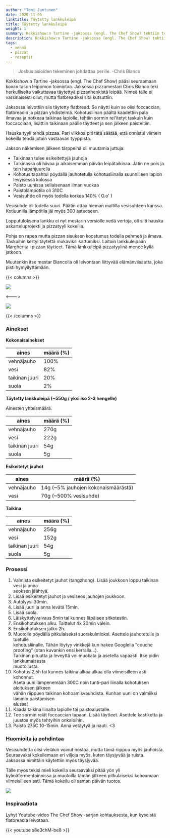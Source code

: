 ```yaml
---
author: "Tomi Juntunen"
date: 2020-11-05
linktitle: Täytetty lankkuleipä
title: Täytetty lankkuleipä
weight: 1
summary: Kokkishow:n Tartine -jaksossa (engl. The Chef Show) tehtiin todella herkulliselta vaikuttavaa täytettyä pizzanhenkistä leipää. Nimeä tälle ei varsinaisesti ollut, mutta flatbreadiksi sitä kutsuttiin.
description: Kokkishow:n Tartine -jaksossa (engl. The Chef Show) tehtiin todella herkulliselta vaikuttavaa täytettyä pizzanhenkistä leipää. Nimeä tälle ei varsinaisesti ollut, mutta flatbreadiksi sitä kutsuttiin.
tags:
  - vehnä
  - pizzat
  - reseptit
---
```


> Joskus asioiden tekeminen johdattaa perille. -Chris Bianco

Kokkishow:n Tartine -jaksossa (engl. The Chef Show) pääsi seuraamaan kovan tason leipomon toimintaa.
Jaksossa pizzamestari Chris Bianco teki herkulliselta vaikuttavaa täytettyä
pizzanhenkistä leipää. Nimeä tälle ei varsinaisesti ollut, mutta flatbreadiksi sitä
kutsuttiin.

Jaksossa leivottiin siis täytetty flatbread. Se näytti kuin se olisi foccaccian, flatbreadin
ja pizzan yhdistelmä. Kohotusliinan päältä kaadettiin pala
ilmavaa ja notkeaa taikinaa lapiolle, tehtiin sormin rei'itetyt taskuin kuin foccacciaan,
lisättiin taikinaan päälle täytteet ja sen jälkeen paisteltiin.

Hauska tyyli tehdä pizzaa. Pari viikkoa piti tätä säätää, että onnistui viimein kokeilla tehdä
jotain vastaavan tyyppistä.

Jakson näkemisen jälkeen tärppeinä oli muutamia juttuja:

* Taikinaan tulee esikeitettyjä jauhoja
* Taikinassa oli hiivaa ja aikaisemman päivän leipätaikinaa. Jätin ne pois ja tein hapanjuurella
* Kohotus tapahtui pöydällä jauhotetulla kohotusliinalla suunnilleen lapion levyisessä kolossa
* Paisto uunissa sellaisenaan ilman vuokaa
* Paistolämpötila oli 310C
* Vesisuhde oli myös todella korkea 140% ( O.o' )

Vesisuhde oli todella suuri. Päätin ottaa hieman maltilla vesisuhteen kanssa.
Kotiuunilla lämpötila jäi myös 300 asteeseen.

Lopputuloksena lankku ei nyt mestarin versiolle vedä vertoja, oli silti hauska
askarteluprojekti ja pizzatyyli kokeilla.

Pohja on rapea mutta pizzan sisuksen koostumus todella pehmeä
ja ilmava. Taskuihin kertyi täytettä mukaviksi sattumiksi. Laitoin lankkuleipään Margherita
-pizzan täytteet. Tämä lankkuleipä pizzatyylinä menee kyllä jatkoon.

Muutenkin itse mestar Biancolla oli leivontaan liittyvää elämänviisautta, joka pisti hymyilyttämään.

{{< columns >}}

[![](/leivonta/pizzat/taytetty-lankkuleipa-1.jpg)](/leivonta/pizzat/taytetty-lankkuleipa-1.jpg)

<--->

[![](/leivonta/pizzat/taytetty-lankkuleipa-2.jpg)](/leivonta/pizzat/taytetty-lankkuleipa-2.jpg)

{{< /columns >}}

### Ainekset

**Kokonaisainekset**

|aines|määrä (%)|
|-|-|
|vehnäjauho|100%|
|vesi|82%|
|taikinan juuri|20%|
|suola|2%|

**Täytetty lankkuleipä (~550g / yksi iso 2-3 hengelle)**

Ainesten yhteismäärä.

|aines|määrä (%)|
|-|-|
|vehnäjauho|270g|
|vesi|222g|
|taikinan juuri|54g|
|suola|5g|

**Esikeitetyt jauhot**

|aines|määrä (%)|
|-|-|
|vehnäjauho|14g (~5% jauhojen kokonaismäärästä)|
|vesi|70g (~500% vesisuhde)|

**Taikina**

|aines|määrä (%)|
|-|-|
|vehnäjauho|256g|
|vesi|152g|
|taikinan juuri|54g|
|suola|5g|

### Prosessi

1. Valmista esikeitetyt jauhot (tangzhong). Lisää joukkoon loppu taikinan vesi ja anna\
seoksen jäähtyä.
2. Lisää esikeitetyt jauhot ja vesiseos jauhojen joukkoon.
3. Autolyysi 30min.
4. Lisää juuri ja anna levätä 15min.
5. Lisää suola.
6. Läiskyttelyvaivaus 5min tai kunnes läpäisee sitkotestin.
7. Ensikohotuksen alku. Taittelut 4x 30min välein.
8. Ensikohotuksen jatko 2h.
9. Muotoile pöydällä pitkulaiseksi suorakulmioksi. Asettele jauhotetulle ja tuetulle\
kohotusliinalle. Tähän löytyy vinkkejä kun hakee Googlella "couche proofing" (otan kuvankin ensi kerralla...).\
Taikinan pituutta ja leveyttä voi muokata ja asetella vapaasti. Itse pidin lankkumaisesta\
muotoilusta.
10. Kohotus 2,5h tai kunnes taikina alkaa alkaa olla viimeisilleen asti kohonnut.\
Aseta uuni lämpenemään 300C noin tunti-pari liinalla kohotuksen aloituksen jälkeen\
vähän riippuen taikinan kohoamisvauhdista. Kunhan uuni on valmiiksi lämmin paistamisen\
alussa!
11. Kaada taikina liinalta lapiolle tai paistoalustalle.
12. Tee sormin reiät foccaccian tapaan. Lisää täytteet. Asettele kastiketta ja juustoa
myös tehtyihin onkaloihin.
13. Paisto 275C 10-15min. Anna vetäytyä ja nauti. <3

### Huomioita ja pohdintaa

Vesisuhdetta olisi vieläkin voinut nostaa, mutta tämä riippuu myös jauhoista.
Seuraavaksi kokeilemaan eri viljoja myös, kuten täysjyvää ja ruista. Jaksossa nimittäin käytettiin
myös täysjyvää.

Tälle myös tekisi mieli kokeilla seuraavaksi pitää yön yli kylmäfermentoinnissa
ja muotoilla tämän jälkeen pitkulaiseksi kohoamaan viimeisilleen asti. Tämä kokeilu
oli saman päivän tuotos.

[![](/leivonta/pizzat/taytetty-lankkuleipa-3.jpg)](/leivonta/pizzat/taytetty-lankkuleipa-3.jpg)

### Inspiraatiota

Lyhyt Youtube-video The Chef Show -sarjan kohtauksesta, kun kyseistä flatbreadia leivotaan.

{{< youtube s8e3chM-be8 >}}
